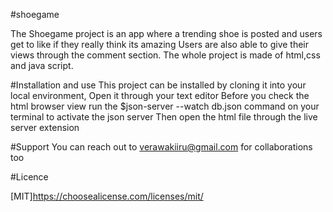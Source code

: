 #shoegame 


The Shoegame project is an app where a trending shoe is posted and users get to like if they really think its amazing
Users are also able to give their views through the comment section.
The whole project is made of html,css and java script.

#Installation and use
      This project can be installed by cloning it into your local environment,
Open it through your text editor
Before you check the html browser view run the 
$json-server --watch db.json
command on your terminal to activate the json server
Then open the html file through the live server extension


#Support
  You can reach out to verawakiiru@gmail.com
for collaborations too

#Licence

[MIT]https://choosealicense.com/licenses/mit/

